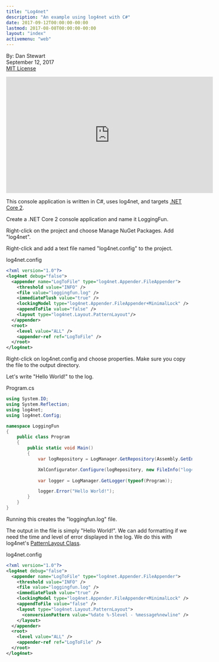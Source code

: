 ```yaml
---
title: "Log4net"
description: "An example using log4net with C#"
date: 2017-09-12T00:00:00-00:00
lastmod: 2017-08-08T00:00:00-00:00
layout: "index"
activemenu: "web"
---
```


By: Dan Stewart\
September 12, 2017\
[MIT License](https://mit-license.org)

<iframe width="560" height="315" src="https://www.youtube.com/embed/fS00hjMVu9c" frameborder="0" allow="accelerometer; autoplay; encrypted-media; gyroscope; picture-in-picture" allowfullscreen></iframe>

This console application is written in C#, uses log4net, and targets [.NET Core 2](https://www.microsoft.com/net/download/windows).

Create a .NET Core 2 console application and name it LoggingFun.

Right-click on the project and choose Manage NuGet Packages. Add "log4net".

Right-click and add a text file named "log4net.config" to the project.

log4net.config

```xml
<?xml version="1.0"?>
<log4net debug="false">
  <appender name="LogToFile" type="log4net.Appender.FileAppender">
    <threshold value="INFO" />
    <file value="loggingfun.log" />
    <immediateFlush value="true" />
    <lockingModel type="log4net.Appender.FileAppender+MinimalLock" />
    <appendToFile value="false" />
    <layout type="log4net.Layout.PatternLayout"/>
  </appender>
  <root>
    <level value="ALL" />
    <appender-ref ref="LogToFile" />
  </root>
</log4net>
```

Right-click on log4net.config and choose properties. Make sure you copy the file to the output directory.

Let's write "Hello World!" to the log.

Program.cs

```csharp
using System.IO;
using System.Reflection;
using log4net;
using log4net.Config;

namespace LoggingFun
{
    public class Program
    {
        public static void Main()
        {
            var logRepository = LogManager.GetRepository(Assembly.GetEntryAssembly());

            XmlConfigurator.Configure(logRepository, new FileInfo("log4net.config"));
            
            var logger = LogManager.GetLogger(typeof(Program));

            logger.Error("Hello World!");
        }
    }
}
```

Running this creates the "loggingfun.log" file.

The output in the file is simply "Hello World!". We can add formatting if we need the time and level of error displayed 
in the log. We do this with log4net's 
[PatternLayout Class](https://logging.apache.org/log4net/release/manual/configuration.html).

log4net.config

```xml
<?xml version="1.0"?>
<log4net debug="false">
  <appender name="LogToFile" type="log4net.Appender.FileAppender">
    <threshold value="INFO" />
    <file value="loggingfun.log" />
    <immediateFlush value="true" />
    <lockingModel type="log4net.Appender.FileAppender+MinimalLock" />
    <appendToFile value="false" />
    <layout type="log4net.Layout.PatternLayout">
      <conversionPattern value="%date %-5level - %message%newline" />
    </layout>
  </appender>
  <root>
    <level value="ALL" />
    <appender-ref ref="LogToFile" />
  </root>
</log4net>
```